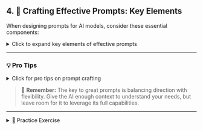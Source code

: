 ## 4. 🎯 Crafting Effective Prompts: Key Elements

When designing prompts for AI models, consider these essential components:

<details>
<summary>Click to expand key elements of effective prompts</summary>

### 🔍 Clear Objective
Precisely define your desired outcome or task.

> **Example:** "Generate a list of 10 creative writing prompts for high school students."

### 🎭 Role Assignment
Give the AI a specific persona to guide its response style.

> **Example:** "You are a creative writing instructor..."

### 🌍 Contextual Background
Provide relevant information to frame the task.

> **Example:** "These prompts will be used in a summer writing workshop for teens."

### 📝 Step-by-Step Instructions
Break down complex tasks into manageable parts.

> **Example:** "First, brainstorm themes suitable for teens. Then, create prompts that..."

### 📊 Output Format
Specify how you want the information presented.

> **Example:** "Present each prompt as a numbered list item with a brief explanation."

### 🚧 Constraints and Parameters
Set clear boundaries for the AI's response.

> **Example:** "Each prompt should be 1-2 sentences long and appropriate for ages 14-18."

</details>

---

### 💡 Pro Tips

<details>
<summary>Click for pro tips on prompt crafting</summary>

- While including a role and clear objective is highly recommended for most prompts, it's not always mandatory.
- The most effective prompts provide sufficient guidance while allowing the AI some creative flexibility.
- Tailor your prompt structure to your specific needs for optimal results!

</details>

> 🔑 **Remember:** The key to great prompts is balancing direction with flexibility. Give the AI enough context to understand your needs, but leave room for it to leverage its full capabilities.

---

<details>
<summary>📝 Practice Exercise</summary>

Try crafting a prompt using the elements discussed above. Choose a topic you're interested in and create a prompt that includes:

1. A clear objective
2. A role for the AI
3. Contextual background
4. Step-by-step instructions
5. Desired output format
6. Any relevant constraints

</details>
